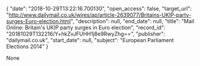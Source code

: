 {
  "date": "2018-10-29T13:22:16.700130", 
  "open_access": false, 
  "target_url": "http://www.dailymail.co.uk/wires/ap/article-2639077/Britains-UKIP-party-surges-Euro-election.html", 
  "description": null, 
  "end_date": null, 
  "title": "Mail Online: Britain's UKIP party surges in Euro election", 
  "record_id": "20181029T132216/Y+hkZvJFUHH1j8e9RwyZhg==", 
  "publisher": "dailymail.co.uk", 
  "start_date": null, 
  "subject": "European Parliament Elections 2014"
}

None